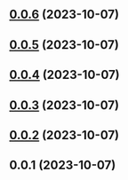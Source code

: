 

## [0.0.6](https://github.com/FE-CodeGenius/codegenius-clear-plugin/compare/0.0.5...0.0.6) (2023-10-07)

## [0.0.5](https://github.com/FE-CodeGenius/codeg-clear-plugin/compare/0.0.4...0.0.5) (2023-10-07)

## [0.0.4](https://github.com/FE-CodeGenius/codeg-clear-plugin/compare/0.0.3...0.0.4) (2023-10-07)

## [0.0.3](https://github.com/FE-CodeGenius/codeg-clear-plugin/compare/0.0.2...0.0.3) (2023-10-07)

## [0.0.2](https://github.com/FE-CodeGenius/codeg-clear-plugin/compare/0.0.1...0.0.2) (2023-10-07)

## 0.0.1 (2023-10-07)